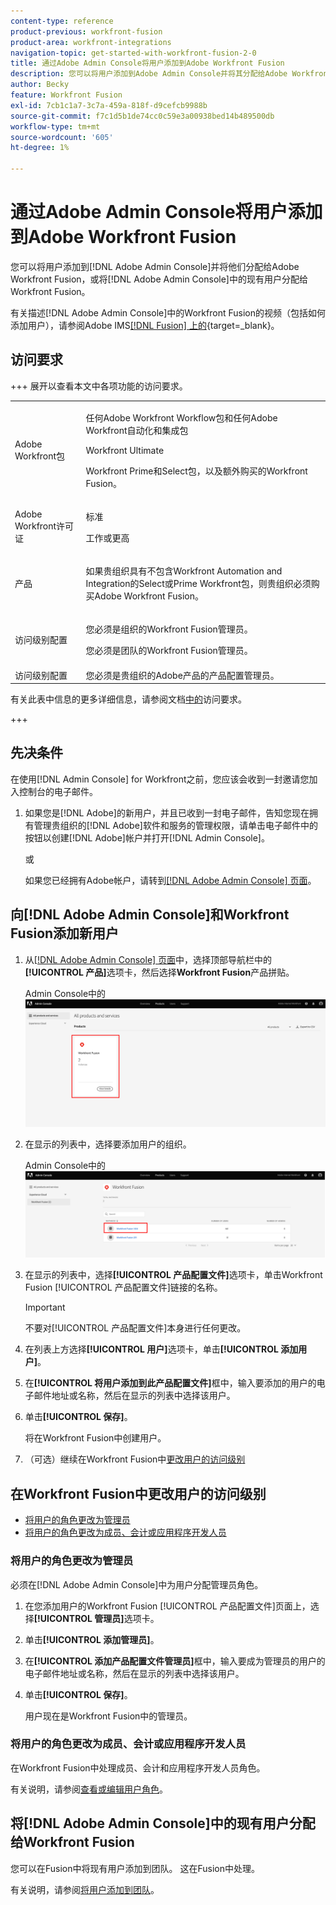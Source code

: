 ```yaml
---
content-type: reference
product-previous: workfront-fusion
product-area: workfront-integrations
navigation-topic: get-started-with-workfront-fusion-2-0
title: 通过Adobe Admin Console将用户添加到Adobe Workfront Fusion
description: 您可以将用户添加到Adobe Admin Console并将其分配给Adobe Workfront Fusion，或将Adobe Admin Console中的现有用户分配给Workfront Fusion。
author: Becky
feature: Workfront Fusion
exl-id: 7cb1c1a7-3c7a-459a-818f-d9cefcb9988b
source-git-commit: f7c1d5b1de74cc0c59e3a00938bed14b489500db
workflow-type: tm+mt
source-wordcount: '605'
ht-degree: 1%

---
```


# 通过Adobe Admin Console将用户添加到Adobe Workfront Fusion

您可以将用户添加到[!DNL Adobe Admin Console]并将他们分配给Adobe Workfront Fusion，或将[!DNL Adobe Admin Console]中的现有用户分配给Workfront Fusion。

有关描述[!DNL Adobe Admin Console]中的Workfront Fusion的视频（包括如何添加用户），请参阅Adobe IMS[[!DNL Fusion] 上的](https://video.tv.adobe.com/v/3412464/){target=_blank}。

## 访问要求

+++ 展开以查看本文中各项功能的访问要求。

<table style="table-layout:auto">
 <col> 
 <col> 
 <tbody> 
  <tr> 
   <td role="rowheader">Adobe Workfront包</td> 
   <td> <p>任何Adobe Workfront Workflow包和任何Adobe Workfront自动化和集成包</p><p>Workfront Ultimate</p><p>Workfront Prime和Select包，以及额外购买的Workfront Fusion。</p> </td> 
  </tr> 
  <tr data-mc-conditions=""> 
   <td role="rowheader">Adobe Workfront许可证</td> 
   <td> <p>标准</p><p>工作或更高</p> </td> 
  </tr> 
  <tr> 
   <td role="rowheader">产品</td> 
   <td>
   <p>如果贵组织具有不包含Workfront Automation and Integration的Select或Prime Workfront包，则贵组织必须购买Adobe Workfront Fusion。</li></ul>
   </td> 
  </tr>
  <tr data-mc-conditions=""> 
   <td role="rowheader">访问级别配置</td> 
   <td> 
     <p>您必须是组织的Workfront Fusion管理员。</p>
     <p>您必须是团队的Workfront Fusion管理员。</p>
   </td> 
  </tr> 
  </tr>
   <tr> 
   <td role="rowheader">访问级别配置</td> 
   <td>您必须是贵组织的Adobe产品的产品配置管理员。</td> 
  </tr>
 </tbody> 
</table>

有关此表中信息的更多详细信息，请参阅文档[中的](/help/workfront-fusion/references/licenses-and-roles/access-level-requirements-in-documentation.md)访问要求。

+++



## 先决条件

在使用[!DNL Admin Console] for Workfront之前，您应该会收到一封邀请您加入控制台的电子邮件。

1. 如果您是[!DNL Adobe]的新用户，并且已收到一封电子邮件，告知您现在拥有管理贵组织的[!DNL Adobe]软件和服务的管理权限，请单击电子邮件中的按钮以创建[!DNL Adobe]帐户并打开[!DNL Admin Console]。

   或

   如果您已经拥有Adobe帐户，请转到[[!DNL Adobe Admin Console] 页面](https://adminconsole.adobe.com)。


## 向[!DNL Adobe Admin Console]和Workfront Fusion添加新用户

1. 从[[!DNL Adobe Admin Console] 页面](https://adminconsole.adobe.com/)中，选择顶部导航栏中的&#x200B;**[!UICONTROL 产品]**&#x200B;选项卡，然后选择&#x200B;**Workfront Fusion**&#x200B;产品拼贴。

   Admin Console中的![Fusion](assets/fusion-product-admin-console.png)

1. 在显示的列表中，选择要添加用户的组织。

   Admin Console中的![Fusion实例](assets/fusion-instances-admin-console.png)

1. 在显示的列表中，选择&#x200B;**[!UICONTROL 产品配置文件]**&#x200B;选项卡，单击Workfront Fusion [!UICONTROL 产品配置文件]链接的名称。

   >[!IMPORTANT]
   >
   > 不要对[!UICONTROL 产品配置文件]本身进行任何更改。

1. 在列表上方选择&#x200B;**[!UICONTROL 用户]**&#x200B;选项卡，单击&#x200B;**[!UICONTROL 添加用户]**。

1. 在&#x200B;**[!UICONTROL 将用户添加到此产品配置文件]**&#x200B;框中，输入要添加的用户的电子邮件地址或名称，然后在显示的列表中选择该用户。

1. 单击&#x200B;**[!UICONTROL 保存]**。

   将在Workfront Fusion中创建用户。

1. （可选）继续在Workfront Fusion中[更改用户的访问级别](#change-a-users-access-level-in-workfront-fusion)

## 在Workfront Fusion中更改用户的访问级别

* [将用户的角色更改为管理员](#change-a-users-role-to-admin)
* [将用户的角色更改为成员、会计或应用程序开发人员](#change-a-users-role-to-member-accountant-or-app-developer)

### 将用户的角色更改为管理员

必须在[!DNL Adobe Admin Console]中为用户分配管理员角色。

1. 在您添加用户的Workfront Fusion [!UICONTROL 产品配置文件]页面上，选择&#x200B;**[!UICONTROL 管理员]**&#x200B;选项卡。

1. 单击&#x200B;**[!UICONTROL 添加管理员]**。

1. 在&#x200B;**[!UICONTROL 添加产品配置文件管理员]**&#x200B;框中，输入要成为管理员的用户的电子邮件地址或名称，然后在显示的列表中选择该用户。

1. 单击&#x200B;**[!UICONTROL 保存]**。

   用户现在是Workfront Fusion中的管理员。

### 将用户的角色更改为成员、会计或应用程序开发人员

在Workfront Fusion中处理成员、会计和应用程序开发人员角色。

有关说明，请参阅[查看或编辑用户角色](/help/workfront-fusion/set-up-and-manage-workfront-fusion/set-up-and-manage-orgs-and-teams/manage-users-and-teams/view-or-edit-user-roles.md)。

## 将[!DNL Adobe Admin Console]中的现有用户分配给Workfront Fusion

您可以在Fusion中将现有用户添加到团队。 这在Fusion中处理。

有关说明，请参阅[将用户添加到团队](/help/workfront-fusion/set-up-and-manage-workfront-fusion/set-up-and-manage-orgs-and-teams/set-up-orgs-teams-and-users/add-a-user-to-a-team.md)。
